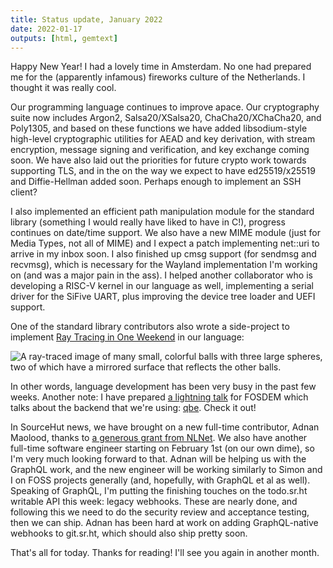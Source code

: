 ```yaml
---
title: Status update, January 2022
date: 2022-01-17
outputs: [html, gemtext]
---
```


Happy New Year! I had a lovely time in Amsterdam. No one had prepared me for the
(apparently infamous) fireworks culture of the Netherlands. I thought it was
really cool.

Our programming language continues to improve apace. Our cryptography suite now
includes Argon2, Salsa20/XSalsa20, ChaCha20/XChaCha20, and Poly1305, and based
on these functions we have added libsodium-style high-level cryptographic
utilities for AEAD and key derivation, with stream encryption, message signing
and verification, and key exchange coming soon. We have also laid out the
priorities for future crypto work towards supporting TLS, and in the on the way
we expect to have ed25519/x25519 and Diffie-Hellman added soon. Perhaps enough
to implement an SSH client?

I also implemented an efficient path manipulation module for the standard
library (something I would really have liked to have in C!), progress continues
on date/time support. We also have a new MIME module (just for Media Types, not
all of MIME) and I expect a patch implementing net::uri to arrive in my inbox
soon. I also finished up cmsg support (for sendmsg and recvmsg), which is
necessary for the Wayland implementation I'm working on (and was a major pain in
the ass). I helped another collaborator who is developing a RISC-V kernel in our
language as well, implementing a serial driver for the SiFive UART, plus
improving the device tree loader and UEFI support.

One of the standard library contributors also wrote a side-project to implement
[Ray Tracing in One Weekend] in our language:

[Ray Tracing in One Weekend]: https://raytracing.github.io/

![A ray-traced image of many small, colorful balls with three large spheres, two
of which have a mirrored surface that reflects the other
balls.](https://git.sr.ht/~turminal/raytracing/blob/master/example.png)

In other words, language development has been very busy in the past few weeks.
Another note: I have prepared [a lightning talk] for FOSDEM which talks about
the backend that we're using: [qbe]. Check it out!

[a lightning talk]: https://fosdem.org/2022/schedule/event/lg_qbe/
[qbe]: https://c9x.me/compile

In SourceHut news, we have brought on a new full-time contributor, Adnan
Maolood, thanks to [a generous grant from NLNet][nlnet]. We also have another
full-time software engineer starting on February 1st (on our own dime), so I'm
very much looking forward to that. Adnan will be helping us with the GraphQL
work, and the new engineer will be working similarly to Simon and I on FOSS
projects generally (and, hopefully, with GraphQL et al as well). Speaking of
GraphQL, I'm putting the finishing touches on the todo.sr.ht writable API this
week: legacy webhooks. These are nearly done, and following this we need to do
the security review and acceptance testing, then we can ship. Adnan has been
hard at work on adding GraphQL-native webhooks to git.sr.ht, which should also
ship pretty soon.

[nlnet]: https://sourcehut.org/blog/2022-01-10-nlnet-graphql-funding/

That's all for today. Thanks for reading! I'll see you again in another month.
